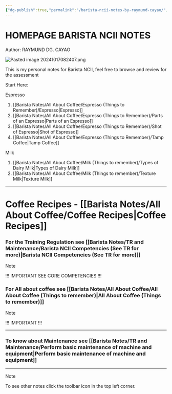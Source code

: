 ```yaml
---
{"dg-publish":true,"permalink":"/barista-ncii-notes-by-raymund-cayao/","tags":["gardenEntry"],"noteIcon":""}
---
```


# HOMEPAGE BARISTA NCII NOTES

Author: RAYMUND DG. CAYAO 

![Pasted image 20241017082407.png](/img/user/Pasted%20image%2020241017082407.png)

This is my personal notes for Barista NCII, feel free to browse and review for the assessment

Start Here:

Espresso
1. [[Barista Notes/All About Coffee/Espresso (Things to Remember)/Espresso\|Espresso]]
2. [[Barista Notes/All About Coffee/Espresso (Things to Remember)/Parts of an Espresso\|Parts of an Espresso]]
3. [[Barista Notes/All About Coffee/Espresso (Things to Remember)/Shot of Espresso\|Shot of Espresso]]
4. [[Barista Notes/All About Coffee/Espresso (Things to Remember)/Tamp Coffee\|Tamp Coffee]]

Milk
1. [[Barista Notes/All About Coffee/Milk (Things to remember)/Types of Dairy Milk\|Types of Dairy Milk]]
2. [[Barista Notes/All About Coffee/Milk (Things to remember)/Texture Milk\|Texture Milk]]

---
# Coffee Recipes - [[Barista Notes/All About Coffee/Coffee Recipes\|Coffee Recipes]]

### For the Training Regulation see [[Barista Notes/TR and Maintenance/Barista NCII Competencies (See TR for more)\|Barista NCII Competencies (See TR for more)]] 

> [!NOTE]
> !!! IMPORTANT SEE CORE COMPETENCIES !!!


### For All about coffee see [[Barista Notes/All About Coffee/All About Coffee (Things to remember)\|All About Coffee (Things to remember)]]

> [!NOTE]
> !!! IMPORTANT !!!

---
### To know about Maintenance see [[Barista Notes/TR and Maintenance/Perform basic maintenance of machine and equipment\|Perform basic maintenance of machine and equipment]]

---

> [!NOTE]
> To see other notes click the toolbar icon in the top left corner. 
> 
